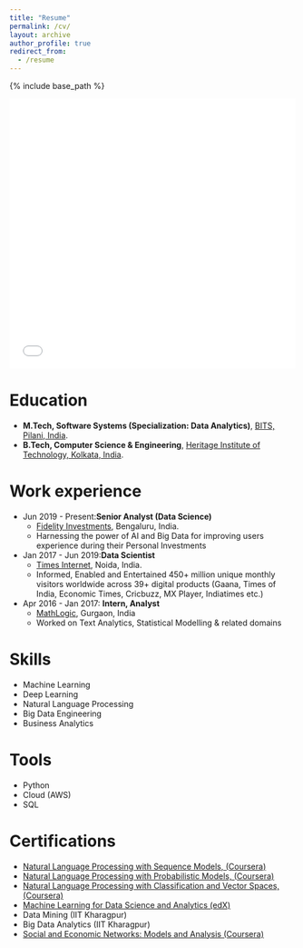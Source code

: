 ```yaml
---
title: "Resume"
permalink: /cv/
layout: archive
author_profile: true
redirect_from:
  - /resume
---
```

{% include base_path %}
<iframe src="/files/Sohom_Resume.pdf" width="100%" height="475" frameborder="no" border="0" marginwidth="0" marginheight="0"></iframe>


# Education
* **M.Tech, Software Systems (Specialization: Data Analytics)**, [BITS, Pilani, India](https://www.bits-pilani.ac.in/).
* **B.Tech, Computer Science & Engineering**, [Heritage Institute of Technology, Kolkata, India](https://www.heritageit.edu/).

# Work experience
* Jun 2019 - Present:**Senior Analyst (Data Science)**
  * [Fidelity Investments](https://www.fidelity.com/), Bengaluru, India. 
  * Harnessing the power of AI and Big Data for improving users experience during their Personal Investments
* Jan 2017 - Jun 2019:**Data Scientist**
  * [Times Internet](https://timesinternet.in/), Noida, India.
  * Informed, Enabled and Entertained 450+ million unique monthly visitors worldwide across 39+ digital products (Gaana, Times of India, Economic Times, Cricbuzz, MX Player, Indiatimes etc.)
* Apr 2016 - Jan 2017: **Intern, Analyst**
  * [MathLogic](http://fnmathlogic.com/), Gurgaon, India
  * Worked on Text Analytics, Statistical Modelling & related domains

  
# Skills
* Machine Learning
* Deep Learning
* Natural Language Processing
* Big Data Engineering
* Business Analytics

# Tools
* Python
* Cloud (AWS)
* SQL

# Certifications
* [Natural Language Processing with Sequence Models, (Coursera)](https://www.coursera.org/account/accomplishments/certificate/WJ4JANLL23FY)
* [Natural Language Processing with Probabilistic Models, (Coursera)](https://www.coursera.org/account/accomplishments/certificate/D5VQ5Q8QH2CS)
* [Natural Language Processing with Classification and Vector Spaces, (Coursera)](https://coursera.org/share/832fb751524733c2c720193501866465)
* [Machine Learning for Data Science and Analytics (edX)](https://courses.edx.org/certificates/21624bef8e1649b7a471faabca2a17ee)
* Data Mining (IIT Kharagpur)
* Big Data Analytics (IIT Kharagpur)
* [Social and Economic Networks: Models and Analysis (Coursera)](https://www.coursera.org/api/legacyCertificates.v1/spark/statementOfAccomplishment/971615~6114289/pdf)
